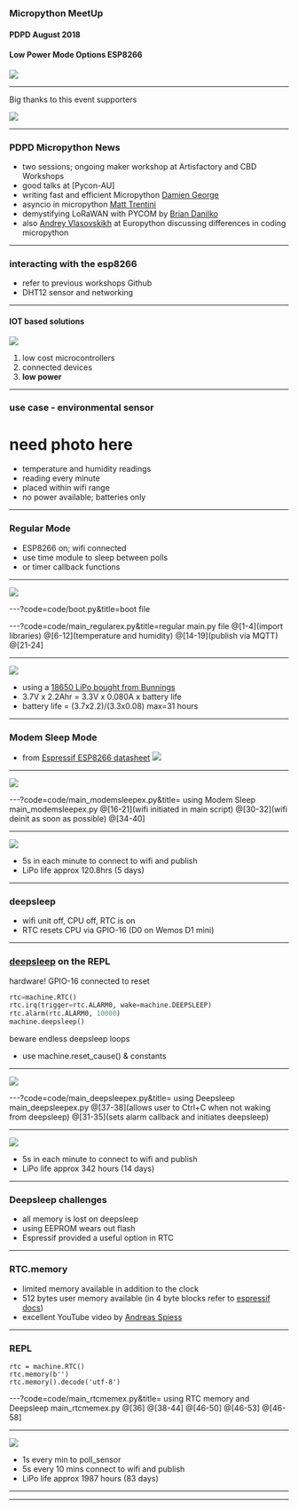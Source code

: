  ### Micropython MeetUp
 #### PDPD August 2018
 #### Low Power Mode Options ESP8266
![](micropython_logo.png)

<!--
MeetUp workshop to discuss Deep-sleep mode and RTC.memory on ESP8266
-->

---
Big thanks to this event supporters

![](https://uploads-ssl.webflow.com/5a04456bb45010000164c58f/5ac6e8a1e4871de747635287_Screen%20Shot%202018-04-06%20at%2011.24.58%20am-p-500.png)


---

### PDPD Micropython News
- two sessions; ongoing maker workshop at Artisfactory and CBD Workshops
- good talks at [Pycon-AU]
 - writing fast and efficient Micropython [Damien George](https://www.youtube.com/watch?v=hHec4qL00x0&t=4s)
  - asyncio in micropython [Matt Trentini](https://www.youtube.com/watch?v=tIgu7q38bUw&t=4s)
 - demystifying LoRaWAN with PYCOM  by [Brian Danilko](https://www.youtube.com/watch?v=L-fh7PSpPMc)
 - also [Andrey Vlasovskikh](https://www.youtube.com/watch?v=Hy0W8tBpZu4) at Europython discussing differences in coding micropython

---

### interacting with the esp8266 ###

- refer to previous workshops Github
- DHT12 sensor and networking

---
#### IOT based solutions
![](https://cdn-images-1.medium.com/max/1600/1*B90K6ApXTNvY6RQApeHZ1A.jpeg)
1. low cost microcontrollers
2. connected devices
3. **low power**

<!-- the expected massive explosion in IOT devices relies on three legs.  We will investigate the final leg; Low Power -->

---
### use case - environmental sensor
# need photo here
- temperature and humidity readings
- reading every minute
- placed within wifi range
- no power available; batteries only

---

### Regular Mode
- ESP8266 on; wifi connected
- use time module to sleep between polls
 - or timer callback functions

---

![](flowcharts/basic_flow.gif)


---?code=code/boot.py&title=boot file

---?code=code/main_regularex.py&title=regular main.py file
@[1-4](import libraries)
@[6-12](temperature and humidity)
@[14-19](publish via MQTT)
@[21-24]

<!-- example code for Regular 'always on' Node -->
---
![](flowcharts/regular_powerchart.gif)

- using a [18650 LiPo bought from Bunnings](https://www.bunnings.com.au/solar-magic-2200mah-lithium-ion-rechargeable-batteries-2-pack_p4352437)
- 3.7V x 2.2Ahr = 3.3V x 0.080A x battery life
- battery life = (3.7x2.2)/(3.3x0.08) max=31 hours
---

### Modem Sleep Mode
- from [Espressif ESP8266  datasheet](https://www.espressif.com/sites/default/files/documentation/0a-esp8266ex_datasheet_en.pdf)
![](flowcharts/ESP8266_blockdia.png)

---

![](flowcharts/modem_sleep.gif)

---?code=code/main_modemsleepex.py&title= using Modem Sleep  main_modemsleepex.py
@[16-21](wifi initiated in main script)
@[30-32](wifi deinit as soon as possible)
@[34-40]

<!-- flowchart and code: switch off wifi when not in use
-->
---

![](flowcharts/modem_powerchart.gif)
- 5s in each minute to connect to wifi and publish
- LiPo life approx 120.8hrs (5 days)

<!-- calculation shows better performance but still unsuitable for IOT devices
-->
---

### deepsleep
- wifi unit off, CPU off, RTC is on
- RTC resets CPU via GPIO-16 (D0 on Wemos D1 mini)


---
### [deepsleep](http://docs.micropython.org/en/v1.9.2/esp8266/esp8266/tutorial/powerctrl.html) on the REPL

hardware! GPIO-16 connected to reset

```python
rtc=machine.RTC()
rtc.irq(trigger=rtc.ALARM0, wake=machine.DEEPSLEEP)
rtc.alarm(rtc.ALARM0, 10000)
machine.deepsleep()
```

beware endless deepsleep loops
 - use machine.reset_cause() & constants


---

![](flowcharts/deepsleep.gif)

---?code=code/main_deepsleepex.py&title= using Deepsleep  main_deepsleepex.py
@[37-38](allows user to Ctrl+C when not waking from deepsleep)
@[31-35](sets alarm callback and initiates deepsleep)

<!-- flowchart and code: using Deepsleep function
-->
---

![](flowcharts/deepsleep_powerchart.gif)
- 5s in each minute to connect to wifi and publish
- LiPo life approx 342 hours (14 days)
---

### Deepsleep challenges
- all memory is lost on deepsleep
- using EEPROM wears out flash
- Espressif provided a useful option in RTC

---
### RTC.memory
- limited memory available in addition to the clock
- 512 bytes user memory available (in 4 byte blocks refer to [espressif docs](https://www.espressif.com/sites/default/files/2C-ESP8266_Non_OS_SDK_API_Reference__EN.pdf))
- excellent YouTube video by [Andreas Spiess](https://www.youtube.com/watch?v=r-hEOL007nw&index=14&list=PL3XBzmAj53Rlu3Byy_GkqG6b-nwEpWku0)

---
### REPL
```
rtc = machine.RTC()
rtc.memory(b'')
rtc.memory().decode('utf-8')
```

---?code=code/main_rtcmemex.py&title= using RTC memory and Deepsleep  main_rtcmemex.py
@[36]
@[38-44]
@[46-50]
@[46-53]
@[46-58]


<!-- flowchart and code: using RTC.memory function
-->
---

![](flowcharts/rtcmem.gif)
- 1s every min to poll_sensor
- 5s every 10 mins connect to wifi and publish
- LiPo life approx 1987 hours (83 days)

---
---
